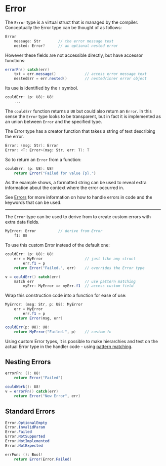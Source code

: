 # Error

The `Error` type is a virtual struct that is managed by the compiler. Conceptually the Error type can be thought of as follows:

```C#
Error
    message: Str        // the error message text
    nested: Error?      // an optional nested error
```

However these fields are not accessible directly, but have accessor functions:

```C#
errorFn() catch(err)
    txt = err.message()             // access error message text
    nestedErr = err.nested()        // nested/inner error object
```

Its use is identified by the `!` symbol.

```C#
couldErr: (p: U8): U8!
    ...
```

The `couldErr` function returns a `U8` but could also return an `Error`. In this sense the `Error` type looks to be transparent, but in fact it is implemented as an union between `Error` and the specified type.

The Error type has a creator function that takes a string of text describing the error.

```C#
Error: (msg: Str): Error
Error: <T: Error>(msg: Str, err: T): T
```

So to return an `Error` from a function:

```C#
couldErr: (p: U8): U8!
    return Error("Failed for value {p}.")
```

As the example shows, a formatted string can be used to reveal extra information about the context where the error occurred in.

See [Errors](../lang/errors.md) for more information on how to handle errors in code and the keywords that can be used.

---

The `Error` type can be used to derive from to create custom errors with extra data fields.

```C#
MyError: Error          // derive from Error
    f1: U8
```

To use this custom Error instead of the default one:

```C#
couldErr: (p: U8): U8!
    err = MyError                   // just like any struct
        err.f1 = p
    return Error("Failed.", err)    // overrides the Error type

v = couldErr() catch(err)
    match err                       // use pattern matching
        myErr: MyError => myErr.f1  // access custom field
```

Wrap this construction code into a function for ease of use:

```C#
MyError: (msg: Str, p: U8): MyError
    err = MyError
        err.f1 = p
    return Error(msg, err)

couldErr(p: U8): U8!
    return MyError("Failed.", p)    // custom fn
```

Using custom Error types, it is possible to make hierarchies and test on the actual Error type in the handler code - using [pattern matching](../expressions/match.md).

## Nesting Errors

```C#
errorFn: (): U8!
    return Error("Failed")

couldWork(): U8!
v = errorFn() catch(err)
    return Error("New Error", err)
```

## Standard Errors

```C#
Error.OptionalEmpty
Error.InvalidParam
Error.Failed
Error.NotSupported
Error.NotImplemented
Error.NotExpected

errFun: (): Bool!
    return Error(Error.Failed)
```
